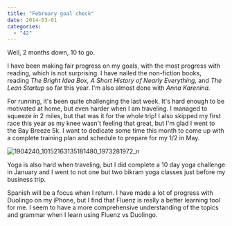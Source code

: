 ```yaml
---
title: "February goal check"
date: 2014-03-01
categories: 
  - "42"
---
```


Well, 2 months down, 10 to go.

I have been making fair progress on my goals, with the most progress with reading, which is not surprising. I have nailed the non-fiction books, reading _The Bright Idea Box, A Short History of Nearly Everything,_ and _The Lean Startup_ so far this year. I'm also almost done with _Anna Karenina._

For running, it's been quite challenging the last week. It's hard enough to be motivated at home, but even harder when I am traveling. I managed to squeeze in 2 miles, but that was it for the whole trip! I also skipped my first race this year as my knee wasn't feeling that great, but I'm glad I went to the Bay Breeze 5k. I want to dedicate some time this month to come up with a complete training plan and schedule to prepare for my 1/2 in May.

![1904240_10152163135181480_1973281972_n](images/1904240_10152163135181480_1973281972_n.jpg)

Yoga is also hard when traveling, but I did complete a 10 day yoga challenge in January and I went to not one but two bikram yoga classes just before my business trip.

Spanish will be a focus when I return. I have made a lot of progress with Duolingo on my iPhone, but I find that Fluenz is really a better learning tool for me. I seem to have a more comprehensive understanding of the topics and grammar when I learn using Fluenz vs Duolingo.
